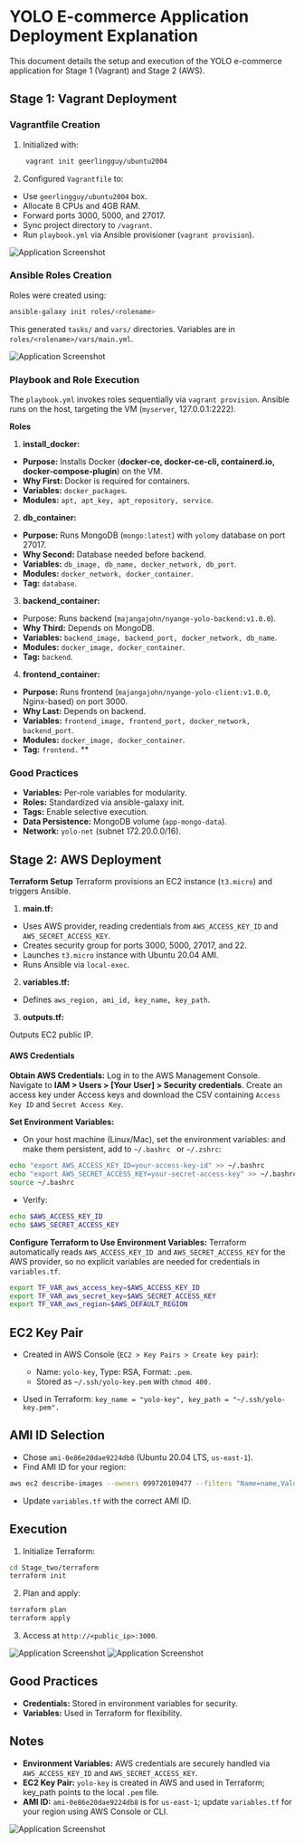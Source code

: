 # YOLO E-commerce Application Deployment Explanation

This document details the setup and execution of the YOLO e-commerce application for Stage 1 (Vagrant) and Stage 2 (AWS).

## Stage 1: Vagrant Deployment

### Vagrantfile Creation
1. Initialized with:
```bash
    vagrant init geerlingguy/ubuntu2004
```

2. Configured `Vagrantfile` to:

- Use `geerlingguy/ubuntu2004` box.
- Allocate 8 CPUs and 4GB RAM.
- Forward ports 3000, 5000, and 27017.
- Sync project directory to `/vagrant`.
- Run `playbook.yml` via Ansible provisioner (`vagrant provision`).

<img src="images/vagrant_file.png" alt="Application Screenshot">


### Ansible Roles Creation
Roles were created using:
```bash
ansible-galaxy init roles/<rolename>
```
This generated `tasks/` and `vars/` directories. Variables are in `roles/<rolename>/vars/main.yml`.

<img src="images/ansible-roles.png" alt="Application Screenshot">

### Playbook and Role Execution
The `playbook.yml` invokes roles sequentially via ```vagrant provision```. Ansible runs on the host, targeting the VM (```myserver```, 127.0.0.1:2222).

**Roles**

1. **install_docker:**

- **Purpose:** Installs Docker (**docker-ce, docker-ce-cli, containerd.io, docker-compose-plugin**) on the VM.
- **Why First:** Docker is required for containers.
- **Variables:** `docker_packages`.
- **Modules:** `apt, apt_key, apt_repository, service`.


2. **db_container:**

- **Purpose:** Runs MongoDB (`mongo:latest`) with `yolomy` database on port 27017.
- **Why Second:** Database needed before backend.
- **Variables:** `db_image, db_name, docker_network, db_port`.
- **Modules:** `docker_network, docker_container`.
- **Tag:** `database`.


3. **backend_container:**

- Purpose: Runs backend (`majangajohn/nyange-yolo-backend:v1.0.0`).
- **Why Third:** Depends on MongoDB.
- **Variables:** `backend_image, backend_port, docker_network, db_name`.
- **Modules:** `docker_image, docker_container`.
- **Tag:** `backend`.


4. **frontend_container:**

- **Purpose:** Runs frontend (`majangajohn/nyange-yolo-client:v1.0.0`, Nginx-based) on port 3000.
- **Why Last:** Depends on backend.
- **Variables:** `frontend_image, frontend_port, docker_network, backend_port`.
- **Modules:** `docker_image, docker_container`.
- **Tag:** `frontend.`
**
### Good Practices

- **Variables:** Per-role variables for modularity.
- **Roles:** Standardized via ansible-galaxy init.
- **Tags:** Enable selective execution.
- **Data Persistence:** MongoDB volume (`app-mongo-data`).
- **Network:** `yolo-net` (subnet 172.20.0.0/16).

## Stage 2: AWS Deployment
**Terraform Setup**
Terraform provisions an EC2 instance (`t3.micro`) and triggers Ansible.

1. **main.tf:**

- Uses AWS provider, reading credentials from `AWS_ACCESS_KEY_ID` and `AWS_SECRET_ACCESS_KEY`.
- Creates security group for ports 3000, 5000, 27017, and 22.
- Launches `t3.micro` instance with Ubuntu 20.04 AMI.
- Runs Ansible via `local-exec`.


2. **variables.tf:**

- Defines `aws_region, ami_id, key_name, key_path`.


3. **outputs.tf:**

Outputs EC2 public IP.


#### AWS Credentials
**Obtain AWS Credentials:**
Log in to the AWS Management Console.
Navigate to **IAM > Users > [Your User] > Security credentials**.
Create an access key under Access keys and download the CSV containing ```Access Key ID``` and ```Secret Access Key```.


**Set Environment Variables:**
- On your host machine (Linux/Mac), set the environment variables:
and make them persistent, add to ```~/.bashrc ``` or ```~/.zshrc```:

```bash
echo "export AWS_ACCESS_KEY_ID=your-access-key-id" >> ~/.bashrc
echo "export AWS_SECRET_ACCESS_KEY=your-secret-access-key" >> ~/.bashrc
source ~/.bashrc
```
- Verify:
```bash
echo $AWS_ACCESS_KEY_ID
echo $AWS_SECRET_ACCESS_KEY
```

**Configure Terraform to Use Environment Variables:**
Terraform automatically reads ```AWS_ACCESS_KEY_ID ```and ```AWS_SECRET_ACCESS_KEY``` for the AWS provider, so no explicit variables are needed for credentials in ```variables.tf```.

```bash
export TF_VAR_aws_access_key=$AWS_ACCESS_KEY_ID
export TF_VAR_aws_secret_key=$AWS_SECRET_ACCESS_KEY
export TF_VAR_aws_region=$AWS_DEFAULT_REGION

```

## EC2 Key Pair

- Created in AWS Console (`EC2 > Key Pairs > Create key pair`):

    - Name: `yolo-key`, Type: RSA, Format: `.pem`.
    - Stored as `~/.ssh/yolo-key.pem` with `chmod 400.`


- Used in Terraform: `key_name = "yolo-key", key_path = "~/.ssh/yolo-key.pem".`

## AMI ID Selection

- Chose `ami-0e86e20dae9224db8` (Ubuntu 20.04 LTS, `us-east-1`).
- Find AMI ID for your region:

```bash
aws ec2 describe-images --owners 099720109477 --filters "Name=name,Values=*ubuntu-focal-20.04-amd64-server*" --query "Images[*].[ImageId,Name]" --output table
```

- Update `variables.tf` with the correct AMI ID.

## Execution

1. Initialize Terraform:
```bash
cd Stage_two/terraform
terraform init
```

2. Plan and apply:
```bash
terraform plan 
terraform apply 
```
3. Access at `http://<public_ip>:3000`.
<img src="images/terraform.png" alt="Application Screenshot">
<img src="images/hosted-app.png" alt="Application Screenshot">

## Good Practices

- **Credentials:** Stored in environment variables for security.
- **Variables:** Used in Terraform for flexibility.


## Notes

- **Environment Variables:** AWS credentials are securely handled via `AWS_ACCESS_KEY_ID` and `AWS_SECRET_ACCESS_KEY`.
- **EC2 Key Pair:** `yolo-key` is created in AWS and used in Terraform; key_path points to the local `.pem` file.
- **AMI ID:** `ami-0e86e20dae9224db8` is for `us-east-1`; update `variables.tf` for your region using AWS Console or CLI.

<img src="images/aws-portal.png" alt="Application Screenshot">